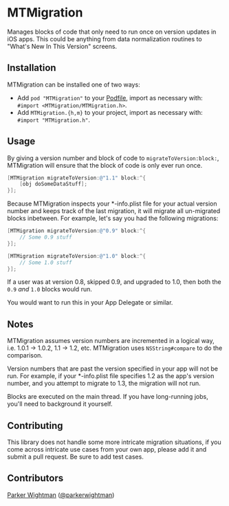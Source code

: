 MTMigration
===========

Manages blocks of code that only need to run once on version updates in iOS apps. This could be anything from data normalization
routines to "What's New In This Version" screens.

## Installation

MTMigration can be installed one of two ways:

* Add `pod "MTMigration"` to your [Podfile](http://cocoapods.org), import as necessary with: `#import <MTMigration/MTMigration.h>`.
* Add `MTMigration.{h,m}` to your project, import as necessary with: `#import "MTMigration.h"`.

## Usage

By giving a version number and block of code to `migrateToVersion:block:`, MTMigration will ensure that the block of code is
only ever run once.

```objective-c
[MTMigration migrateToVersion:@"1.1" block:^{
    [obj doSomeDataStuff];
}];
```

Because MTMigration inspects your *-info.plist file for your actual version number and keeps track of the last migration, 
it will migrate all un-migrated blocks inbetween. For example, let's say you had the following migrations:

```objective-c
[MTMigration migrateToVersion:@"0.9" block:^{
    // Some 0.9 stuff
}];

[MTMigration migrateToVersion:@"1.0" block:^{
    // Some 1.0 stuff
}];
```

If a user was at version 0.8, skipped 0.9, and upgraded to 1.0, then both the `0.9` *and* `1.0` blocks would run.

You would want to run this in your App Delegate or similar.

## Notes

MTMigration assumes version numbers are incremented in a logical way, i.e. 1.0.1 -> 1.0.2, 1.1 -> 1.2, etc. MTMigration uses
`NSString#compare` to do the comparison. 

Version numbers that are past the version specified in your app will not be run. For example, if your *-info.plist file 
specifies 1.2 as the app's version number, and you attempt to migrate to 1.3, the migration will not run.

Blocks are executed on the main thread. If you have long-running jobs, you'll need to background it yourself.

## Contributing

This library does not handle some more intricate migration situations, if you come across intricate use cases from your own
app, please add it and submit a pull request. Be sure to add test cases.

## Contributors

[Parker Wightman](https://github.com/pwightman) ([@parkerwightman](http://twitter.com/parkerwightman))
